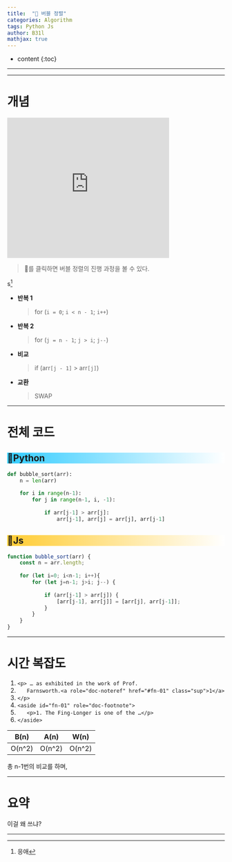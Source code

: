 ```yaml
---
title:  "🍺 버블 정렬"
categories: Algorithm
tags: Python Js	
author: B31l
mathjax: true
---
```




* content
{:toc}




___









___

# 개념

<iframe width="375px" height="325px" src="https://b31l.github.io/bubble/" frameborder="0"></iframe>

> 🍺를 클릭하면 버블 정렬의 진행 과정을 볼 수 있다.



s[^1]

- **반복 1**

  > for (`i = 0`; `i < n - 1`; `i++`)

- **반복 2**

  > for (`j = n - 1`; `j > i`; `j--`)

- **비교**

  >if (arr`[j - 1]` > arr`[j]`)

- **교환**

  >SWAP



---

# 전체 코드

<h2 style="background: linear-gradient( to right, #33CCFF, white );">📘Python</h2>

```python
def bubble_sort(arr):
    n = len(arr)
    
    for i in range(n-1):
        for j in range(n-1, i, -1):
            
            if arr[j-1] > arr[j]:
                arr[j-1], arr[j] = arr[j], arr[j-1]
```



<h2 style="background: linear-gradient( to right, #FFCC33, white );">📒Js</h2>

```js
function bubble_sort(arr) {
    const n = arr.length;
    
    for (let i=0; i<n-1; i++){
        for (let j=n-1; j>i; j--) {
            
            if (arr[j-1] > arr[j]) {
                [arr[j-1], arr[j]] = [arr[j], arr[j-1]];
            }
        }
    }
}
```

---

# 시간 복잡도

1. `<p> … as exhibited in the work of Prof.`
1. `   Farnsworth.<a role="doc-noteref" href="#fn-01" class="sup">1</a>`
1. `</p>`
1. `<aside id="fn-01" role="doc-footnote">`
1. `   <p>1. The Fing-Longer is one of the …</p>`
1. `</aside>`

|  B(n)  |  A(n)  |  W(n)  |
| :----: | :----: | :----: |
| O(n^2) | O(n^2) | O(n^2) |

총 n-1번의 비교를 하며, 

---

# 요약

이걸 왜 쓰냐?

---

[^1]: 응애
